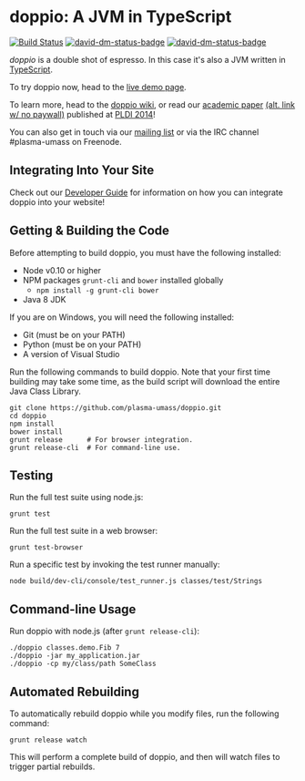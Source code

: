 doppio: A JVM in TypeScript
=================================

[![Build Status](https://travis-ci.org/plasma-umass/doppio.svg?branch=new-objects)](https://travis-ci.org/plasma-umass/doppio)
[![david-dm-status-badge](https://david-dm.org/plasma-umass/new-objects/doppio.svg)](https://david-dm.org/plasma-umass/doppio#info=dependencies&view=table)
[![david-dm-status-badge](https://david-dm.org/plasma-umass/new-objects/doppio/dev-status.svg)](https://david-dm.org/plasma-umass/doppio#info=devDependencies&view=table)

_doppio_ is a double shot of espresso.
In this case it's also a JVM written in [TypeScript](http://www.typescriptlang.org/).

To try doppio now, head to the [live demo page](http://plasma-umass.github.io/doppio-demo/).

To learn more, head to the [doppio wiki](https://github.com/plasma-umass/doppio/wiki), or read our [academic paper](http://dl.acm.org/citation.cfm?id=2594293) [(alt. link w/ no paywall)](https://plasma-umass.github.io/doppio-demo/paper.pdf) published at [PLDI 2014](http://conferences.inf.ed.ac.uk/pldi2014/)!

You can also get in touch via our [mailing list][mail] or via the IRC channel
\#plasma-umass on Freenode.

[mail]: https://groups.google.com/forum/?fromgroups#!forum/plasma-umass-gsoc

Integrating Into Your Site
--------------------------

Check out our
[Developer Guide](https://github.com/plasma-umass/doppio/wiki/Doppio-Developer-Guide)
for information on how you can integrate doppio into your website!

Getting & Building the Code
---------------------------

Before attempting to build doppio, you must have the following installed:
* Node v0.10 or higher
* NPM packages `grunt-cli` and `bower` installed globally
  * `npm install -g grunt-cli bower`
* Java 8 JDK

If you are on Windows, you will need the following installed:
* Git (must be on your PATH)
* Python (must be on your PATH)
* A version of Visual Studio

Run the following commands to build doppio. Note that your first time building may take some time, as the build script will download the entire Java Class Library.

    git clone https://github.com/plasma-umass/doppio.git
    cd doppio
    npm install
    bower install
    grunt release      # For browser integration.
    grunt release-cli  # For command-line use.

Testing
-------

Run the full test suite using node.js:

    grunt test

Run the full test suite in a web browser:

    grunt test-browser

Run a specific test by invoking the test runner manually:

    node build/dev-cli/console/test_runner.js classes/test/Strings

Command-line Usage
------------------

Run doppio with node.js (after `grunt release-cli`):

    ./doppio classes.demo.Fib 7
    ./doppio -jar my_application.jar
    ./doppio -cp my/class/path SomeClass

Automated Rebuilding
--------------------

To automatically rebuild doppio while you modify files, run the following command:

    grunt release watch

This will perform a complete build of doppio, and then will watch files to trigger partial rebuilds.
